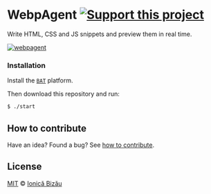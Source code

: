 # WebpAgent [![Support this project][donate-now]][paypal-donations]

Write HTML, CSS and JS snippets and preview them in real time.

[![webpagent](http://i.imgur.com/kG2ZBjl.png)](#)

### Installation

Install the [`BAT`](https://github.com/IonicaBizau/bat#installation) platform.

Then download this repository and run:

```sh
$ ./start
```

## How to contribute
Have an idea? Found a bug? See [how to contribute][contributing].

## License

[MIT][license] © [Ionică Bizău][website]

[paypal-donations]: https://www.paypal.com/cgi-bin/webscr?cmd=_s-xclick&hosted_button_id=RVXDDLKKLQRJW
[donate-now]: http://i.imgur.com/6cMbHOC.png

[license]: http://showalicense.com/?fullname=Ionic%C4%83%20Biz%C4%83u%20%3Cbizauionica%40gmail.com%3E%20(http%3A%2F%2Fionicabizau.net)&year=2013#license-mit
[website]: http://ionicabizau.net
[contributing]: /CONTRIBUTING.md
[docs]: /DOCUMENTATION.md